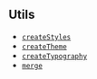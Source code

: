 ## Utils
- [`createStyles`](./create-styles)
- [`createTheme`](./create-theme)
- [`createTypography`](./create-typography)
- [`merge`](./merge)
